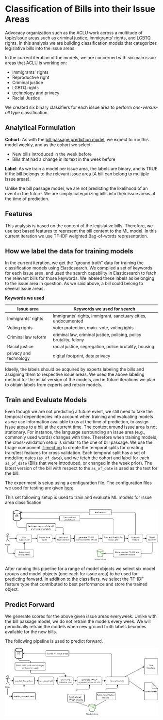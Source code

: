 # Classification of Bills into their Issue Areas

Advocacy organization such as the ACLU work across a multitude of topic/issue areas such as criminal justice, immigrants' rights, and LGBTQ rights. 
In this analysis we are building classification models that categorizes legislative bills into the issue areas. 

In the current iteration of the models, we are concerned with six main issue areas that ACLU is working on:
- Immigrants' rights
- Reproductive right
- Criminal justice 
- LGBTQ rights
- technology and privacy
- Racial Justice

We created six binary classifiers for each issue area to perform _one-versus-all_ type classification.

##  Analytical Formulation

**Cohort:** As with the [bill passage prediction model](bill_passage.md), we expect to run this model weekly, and as the cohort we select: 
- New bills introduced in the week before
- Bills that had a change in its text in the week before

**Label**: As we train a model per issue area, the labels are binary, and is TRUE if the bill belongs to the relevant issue area (A bill can belong to multiple issue areas).

Unlike the bill passage model, we are not predicting the likelihood of an event in the future. We are simply categorizing bills into their issue areas at the time of prediction.


## Features

This analysis is based on the content of the legislative bills. Therefore, we use text based features to represent the bill content to the ML model. 
In this current iteration we use TF-IDF weighted Bag-of-words representation. 

## How we label the data for training models

In the current iteration, we get the "ground truth" data for training the classification models using Elasticsearch. We compiled a set of keywords for each issue area, and used the search capability in Elasticsearch to fetch the relevant bills for those keywords. We labeled these labels as belonging to the issue area in question. As we said above, a bill could belong to several issue areas.  

**Keywords we used**

| Issue area | Keywords we used for search |
| ---------- | --------------------------- |
| Immigrants' rights | Immigrants' rights, immigrant, sanctuary cities, undocumented|
| Voting rights | voter protection, main-vote, voting ights |
| Criminal law reform | criminal law, criminal justice, policing, policy brutality, felony |
| Racial justice | racial justice, segregation, police brutality, housing | 
| privacy and technology | digital footprint, data privacy | 

Idaelly, the labels should be acquired by experts labeling the bills and assigning them to respective issue areas. We used the above labeling method for the initial version of the models, and in future iterations we plan to obtain labels from experts and retrain models. 


## Train and Evaluate Models

Even though we are not predicting a future event, we still need to take the temporal dependencies into account when training and evaluating models as we use information available to us at the time of prediction, to assign issue areas to a bill at the current time. The context around issue area is not stationary. For instance, the language surrounding an issue area (e.g., commonly used words) changes with time. Therefore when training models, the cross-validation setup is similar to the one of bill passage. We use the triage component [Timechop](https://github.com/dssg/triage/tree/master/src/triage/component/timechop) to create the temporal splits for creating train/test features for cross validation. Each temporal split has a set of modeling dates (`as_of_date`), and we fetch the cohort and label for each `as_of_date` (Bills that were introduced, or changed in the week prior). The latest version of the bill with respect to the `as_of_date` is used as the text for the bill. 

The experiment is setup using a configuration file. The configuration files we used for testing are given [here](https://github.com/dssg/aclu_leg_tracker/tree/master/src/issue_classifier/experiment_config)

This set following setup is used to train and evaluate ML models for issue area classification

![training pipeline](issue_classifier_training_pipeline.png)

After running this pipeline for a range of model objects we select six model groups and model objects (one each for issue area) to be used for predicting forward. In addition to the classifiers, we select the TF-IDF feature type that contributed to best performance and store the trained object. 

## Predict Forward

We generate scores for the above given issue areas everyweek. Unlike with the bill passage model, we do not retrain the models every week. We will periodically retrain the models when new ground truth labels becomes available for the new bills. 

The following pipeline is used to predict forward. 

![predict forward pipeline](issue_classifier_predict_forward_pipeline.png)



